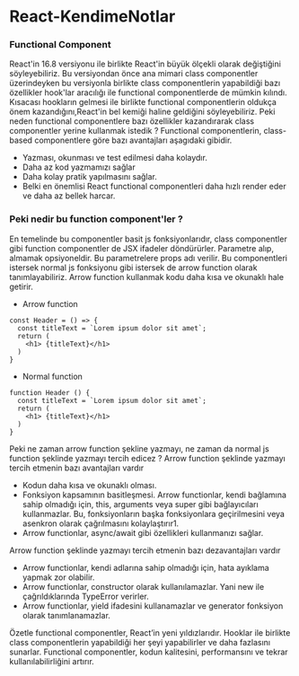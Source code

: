 # React-KendimeNotlar

### Functional Component 

React'in 16.8 versiyonu ile birlikte React'in büyük ölçekli olarak değiştiğini söyleyebiliriz. Bu versiyondan önce ana mimari class componentler üzerindeyken bu versiyonla birlikte 
class componentlerin yapabildiği bazı özellikler hook'lar aracılığı ile functional componentlerde de mümkin kılındı. Kısacası hookların gelmesi ile birlikte functional componentlerin oldukça önem kazandığını,React'in bel kemiği haline geldiğini söyleyebiliriz. Peki neden functional componentlere
bazı özellikler kazandırarak class componentler yerine kullanmak istedik ?
Functional componentlerin, class-based componentlere göre bazı avantajları aşagıdaki gibidir.

* Yazması, okunması ve test edilmesi daha kolaydır.
* Daha az kod yazmamızı sağlar
* Daha kolay pratik yapılmasını sağlar.
* Belki en önemlisi React functional componentleri daha hızlı render eder ve daha az bellek harcar.

### Peki nedir bu function component'ler ?

En temelinde bu componentler basit js fonksiyonlarıdır, class componentler gibi function componentler de JSX ifadeler döndürürler. 
Parametre alıp, almamak opsiyoneldir. Bu parametrelere props adı verilir. Bu componentleri istersek normal js fonksiyonu gibi istersek de arrow function olarak tanımlayabiliriz. Arrow function kullanmak kodu daha kısa ve okunaklı hale getirir.

* Arrow function 
```
const Header = () => {
  const titleText = `Lorem ipsum dolor sit amet`;
  return (
    <h1> {titleText}</h1>
  )
}
```
* Normal function 
```
function Header () {
  const titleText = `Lorem ipsum dolor sit amet`;
  return (
    <h1> {titleText}</h1>
  )
}
```
Peki ne zaman arrow function şekline yazmayı, ne zaman da normal js function şeklinde yazmayı tercih edicez ? 
Arrow function şeklinde yazmayı tercih etmenin bazı avantajları vardır

* Kodun daha kısa ve okunaklı olması.
* Fonksiyon kapsamının basitleşmesi. Arrow functionlar, kendi bağlamına sahip olmadığı için, this, arguments veya super gibi bağlayıcıları kullanmazlar. Bu, fonksiyonların başka fonksiyonlara geçirilmesini veya asenkron olarak çağrılmasını kolaylaştırır1.
* Arrow functionlar, async/await gibi özellikleri kullanmanızı sağlar.
  
Arrow function şeklinde yazmayı tercih etmenin bazı dezavantajları vardır

* Arrow functionlar, kendi adlarına sahip olmadığı için, hata ayıklama yapmak zor olabilir.
* Arrow functionlar, constructor olarak kullanılamazlar. Yani new ile çağrıldıklarında TypeError verirler.
* Arrow functionlar, yield ifadesini kullanamazlar ve generator fonksiyon olarak tanımlanamazlar.

Özetle functional componentler, React’in yeni yıldızlarıdır. Hooklar ile birlikte class componentlerin yapabildiği her şeyi yapabilirler ve daha fazlasını sunarlar. 
Functional componentler, kodun kalitesini, performansını ve tekrar kullanılabilirliğini artırır. 

